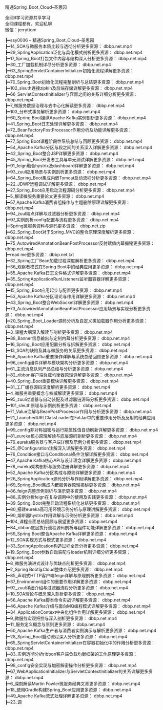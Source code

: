 精通Spring_Boot_Cloud–圣思园

全网it学习资源共享学习<br>全网课程都有，欢迎私聊<br>微信：jerryttom<br>

┣━ssy0006 – 精通Spring_Boot_Cloud–圣思园<br> ┣━14_SOA与微服务本质比较与透彻分析更多资源： dbbp.net.mp4<br> ┣━29_SpringApplication泛化与具化模式剖析更多资源： dbbp.net.mp4<br> ┣━17_Spring_Boot打包文件内容与结构深入分析更多资源： dbbp.net.mp4<br> ┣━30_工厂加载机制详尽分析更多资源： dbbp.net.mp4<br> ┣━63_SpringServletContainerInitializer初始化流程详解更多资源： dbbp.net.mp4<br> ┣━70_Spring_Boot初始化流程完整剖析与总结更多资源： dbbp.net.mp4<br> ┣━102_sleuth连接zipkin及后端存储详解更多资源： dbbp.net.mp4<br> ┣━66_ServletContextInitializer与容器之间的关系详细分析更多资源： dbbp.net.mp4<br> ┣━7_微服务数据治理与去中心化解读更多资源： dbbp.net.mp4<br> ┣━103_分布式事务解析更多资源： dbbp.net.mp4<br> ┣━60_Spring Boot操纵Apache Kafka实例剖析更多资源： dbbp.net.mp4<br> ┣━41_Spring_Boot日志处理详解更多资源： dbbp.net.mp4<br> ┣━72_BeanFactoryPostProcessor作用分析及功能详解更多资源： dbbp.net.mp4<br> ┣━77_Spring Boot课程阶段性系统总结与回顾更多资源： dbbp.net.mp4<br> ┣━54_Apache Kafka分区与段之间的关系深入详解更多资源： dbbp.net.mp4<br> ┣━42_Spring_Boot整合JSP详解更多资源： dbbp.net.mp4<br> ┣━45_Spring_Boot开发者工具与单元测试详解更多资源： dbbp.net.mp4<br> ┣━91_feign融合hystrix及dashboard详解更多资源： dbbp.net.mp4<br> ┣━93_zuul应用场景与实例剖析更多资源： dbbp.net.mp4<br> ┣━64_Spring_Boot集成内嵌Tomcat启动流程分析更多资源： dbbp.net.mp4<br> ┣━22_JDWP远程调试详解更多资源： dbbp.net.mp4<br> ┣━27_Spring_Boot应用启动流程源码分析更多资源： dbbp.net.mp4<br> ┣━5_解读微服务重要论文更多资源： dbbp.net.mp4<br> ┣━57_Apache Kafka消费者组操作与主题删除原理详解更多资源： dbbp.net.mp4<br> ┣━94_zuul端点详解与过滤器分析更多资源： dbbp.net.mp4<br> ┣━97_实例剖析config配置与流程更多资源： dbbp.net.mp4<br> ┣━Spring微服务资料与源码更多资源： dbbp.net.zip<br> ┣━62_Spring_Boot对于Spring_MVC的整合原理深度解析更多资源： dbbp.net.mp4<br> ┣━75_AutowiredAnnotationBeanPostProcessor反射赋值内幕揭秘更多资源： dbbp.net.mp4<br> ┣━read me更多资源： dbbp.net.txt<br> ┣━32_Spring工厂Bean加载过程深度解析更多资源： dbbp.net.mp4<br> ┣━36_观察者模式在Spring Boot中的经典应用更多资源： dbbp.net.mp4<br> ┣━55_Apache Kafka日志文件格式详解更多资源： dbbp.net.mp4<br> ┣━35_SpringApplicationRunListeners监听器容器详解更多资源： dbbp.net.mp4<br> ┣━15_Spring_Boot应用起步与配置更多资源： dbbp.net.mp4<br> ┣━53_Apache Kafka分区理论与作用详解更多资源： dbbp.net.mp4<br> ┣━43_Spring_Boot整合WebSocket详解更多资源： dbbp.net.mp4<br> ┣━73_AutowiredAnnotationBeanPostProcessor应用场景与实现分析更多资源： dbbp.net.mp4<br> ┣━20_Spring_Boot_Loader源码分析及自定义类加载器作用分析更多资源： dbbp.net.mp4<br> ┣━3_课程大纲深入解读与剖析更多资源： dbbp.net.mp4<br> ┣━38_Banner信息输出与定制内幕分析更多资源： dbbp.net.mp4<br> ┣━16_Spring_Boot应用配置分析与拆解更多资源： dbbp.net.mp4<br> ┣━13_SOA的缺陷及其与微服务的关系更多资源： dbbp.net.mp4<br> ┣━58_Apache Kafka重要操作详解与系统总结回顾更多资源： dbbp.net.mp4<br> ┣━96_config组件详解与模块架构分析更多资源： dbbp.net.mp4<br> ┣━61_主流消息队列产品总结与分析更多资源： dbbp.net.mp4<br> ┣━82_ribbon客户端负载均衡器原理详解更多资源： dbbp.net.mp4<br> ┣━40_Spring_Boot重要模块详解更多资源： dbbp.net.mp4<br> ┣━31_工厂缓存源码深度解析更多资源： dbbp.net.mp4<br> ┣━4_微服务重要概念与权威解读更多资源： dbbp.net.mp4<br> ┣━95_zuul过滤器与自动装配及过滤器链源码分析更多资源： dbbp.net.mp4<br> ┣━101_sleuth原理与示例剖析更多资源： dbbp.net.mp4<br> ┣━71_Value注解与BeanPostProcessor作用与分析更多资源： dbbp.net.mp4<br> ┣━21_LaunchedURLClassLoader在FatJar中的重要作用分析及反射的经典应用更多资源： dbbp.net.mp4<br> ┣━99_config非对称加密与运行期属性值自动刷新详解更多资源： dbbp.net.mp4<br> ┣━81_eureka核心原理解读与底层源码剖析更多资源： dbbp.net.mp4<br> ┣━79_eureka服务器与客户端详解及示例分析更多资源： dbbp.net.mp4<br> ┣━25_@Configuration注解深入详解更多资源： dbbp.net.mp4<br> ┣━76_Condition接口与Conditional条件注解详解更多资源： dbbp.net.mp4<br> ┣━47_Apache Kafka核心API与设计理念详解更多资源： dbbp.net.mp4<br> ┣━78_eureka架构剖析与服务注册详解更多资源： dbbp.net.mp4<br> ┣━52_Apache Kafka分区构成与原则详解更多资源： dbbp.net.mp4<br> ┣━26_SpringApplication源码分析与作用详解更多资源： dbbp.net.mp4<br> ┣━69_Spring_Boot集成内嵌服务器原理揭秘更多资源： dbbp.net.mp4<br> ┣━86_feign完整示例剖析与演示更多资源： dbbp.net.mp4<br> ┣━88_实例分析feign在复杂调用中的使用及实践更多资源： dbbp.net.mp4<br> ┣━39_Spring_Boot完整启动流程系统化总结更多资源： dbbp.net.mp4<br> ┣━80_搭建eureka高可用环境示例分析与原理讲解更多资源： dbbp.net.mp4<br> ┣━90_熔断器hystrix作用详解与示例分析更多资源： dbbp.net.mp4<br> ┣━104_课程全面总结回顾与展望更多资源： dbbp.net.mp4<br> ┣━84_ribbon底层执行流程源码剖析与组件功能详解更多资源： dbbp.net.mp4<br> ┣━59_Spring Boot整合Apache Kafka详解更多资源： dbbp.net.mp4<br> ┣━12_SOA实现方式与模式更多资源： dbbp.net.mp4<br> ┣━33_SpringApplication构造过程全景分析更多资源： dbbp.net.mp4<br> ┣━19_Spring_Boot参数自动装配与loader机制详细分析更多资源： dbbp.net.mp4<br> ┣━8_微服务演进式设计与优缺点剖析更多资源： dbbp.net.mp4<br> ┣━2_Spring Boot与Cloud整体介绍更多资源： dbbp.net.mp4<br> ┣━85_声明式HTTP客户端feign详解与原理剖析更多资源： dbbp.net.mp4<br> ┣━37_Environment组件的重要作用详解更多资源： dbbp.net.mp4<br> ┣━92_zuul详细介绍与过滤器流程分析更多资源： dbbp.net.mp4<br> ┣━10_SOA理论与概念深入剖析更多资源： dbbp.net.mp4<br> ┣━56_Apache Kafka脚本命令实战详解更多资源： dbbp.net.mp4<br> ┣━46_Apache Kafka介绍与面向MQ编程模式详解更多资源： dbbp.net.mp4<br> ┣━34_ApplicationContext中央化组件作用详解更多资源： dbbp.net.mp4<br> ┣━9_微服务宏观把控与深入剖析更多资源： dbbp.net.mp4<br> ┣━11_服务定义概念与原则更多资源： dbbp.net.mp4<br> ┣━50_Apache Kafka生产者与消费者实例演示与解析更多资源： dbbp.net.mp4<br> ┣━28_Spring_Boot启动流程深入分析更多资源： dbbp.net.mp4<br> ┣━65_SpringServletContainerInitializer在容器初始化中的作用分析更多资源： dbbp.net.mp4<br> ┣━83_实例透彻分析ribbon客户端负载均衡框架的工作原理更多资源： dbbp.net.mp4<br> ┣━98_config安全实现与加密解密操作分析更多资源： dbbp.net.mp4<br> ┣━67_WebApplicationInitializer与ServletContextInitializer的关系详解更多资源： dbbp.net.mp4<br> ┣━6_深刻解读Martin Fowler微服务经典文章更多资源： dbbp.net.mp4<br> ┣━18_使用Gradle构建Spring_Boot应用更多资源： dbbp.net.mp4<br> ┣━49_Apache Kafka流式处理详解更多资源： dbbp.net.mp4<br> ┣━23_调